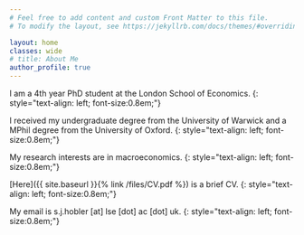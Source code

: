 ```yaml
---
# Feel free to add content and custom Front Matter to this file.
# To modify the layout, see https://jekyllrb.com/docs/themes/#overriding-theme-defaults

layout: home
classes: wide
# title: About Me
author_profile: true
---
```



I am a 4th year PhD student at the London School of Economics.
{: style="text-align: left; font-size:0.8em;"}

I received my undergraduate degree from the University of Warwick and a MPhil degree from the University of Oxford. 
{: style="text-align: left; font-size:0.8em;"}


My research interests are in macroeconomics.
{: style="text-align: left; font-size:0.8em;"}

[Here]({{ site.baseurl }}{% link /files/CV.pdf %}) is a brief CV. 
{: style="text-align: left; font-size:0.8em;"}

My email is s.j.hobler [at] lse [dot] ac [dot] uk. 
{: style="text-align: left; font-size:0.8em;"}
